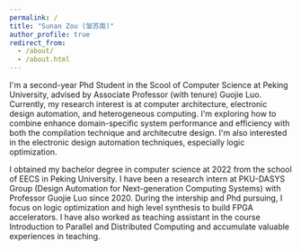 ```yaml
---
permalink: /
title: "Sunan Zou (邹苏南)"
author_profile: true
redirect_from: 
  - /about/
  - /about.html
---
```

I'm a second-year Phd Student in the Scool of Computer Science at Peking University, advised by Associate Professor (with tenure) Guojie Luo. Currently, my research interest is at computer architecture, electronic design automation, and heterogeneous computing. I'm exploring how to combine enhance domain-specific system performance and efficiency with both the compilation technique and architecutre design. I'm also interested in the electronic design automation techniques, especially logic optimization.

I obtained my bachelor degree in computer science at 2022 from the school of EECS in Peking University. I have been a research intern at PKU-DASYS Group (Design Automation for Next-generation Computing Systems) with Professor Guojie Luo since 2020. During the intership and Phd pursuing, I focus on logic optimization and high level synthesis to build FPGA accelerators. I have also worked as teaching assistant in the course Introduction to Parallel and Distributed Computing and accumulate valuable experiences in teaching.
